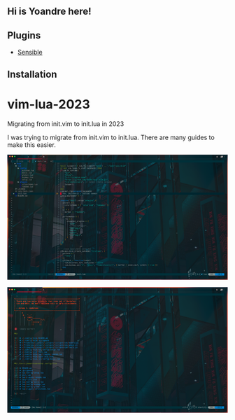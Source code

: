 ## Hi is Yoandre here!

## Plugins
- [Sensible](https://github.com/tpope/vim-sensible)


## Installation


# vim-lua-2023
Migrating from init.vim to init.lua in 2023

I was trying to migrate from init.vim to init.lua. There are many guides to make this easier. 

![Screen](images/image1.png)


![Screen 2](images/image2.png)
